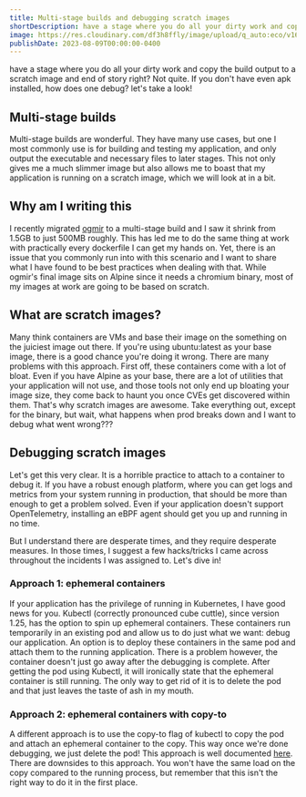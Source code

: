 ```yaml
---
title: Multi-stage builds and debugging scratch images
shortDescription: have a stage where you do all your dirty work and copy the build output to a scratch image and end of story right? Not quite. If you don't have even apk installed, how does one debug? let's take a look!
image: https://res.cloudinary.com/df3h8ffly/image/upload/q_auto:eco/v1691626593/blog_assets/frbackground_texture_metal_scratches-image-kybe8i5q.jpg_qxg2ep.webp
publishDate: 2023-08-09T00:00:00-0400
---
```


have a stage where you do all your dirty work and copy the build output to a
scratch image and end of story right? Not quite. If you don't have even apk
installed, how does one debug? let's take a look!

## Multi-stage builds

Multi-stage builds are wonderful. They have many use cases, but one I most
commonly use is for building and testing my application, and only output the
executable and necessary files to later stages. This not only gives me a much
slimmer image but also allows me to boast that my application is running on a
scratch image, which we will look at in a bit.

## Why am I writing this

I recently migrated [ogmir](https://github.com/amir002001/ogmir) to a
multi-stage build and I saw it shrink from 1.5GB to just 500MB roughly. This has
led me to do the same thing at work with practically every dockerfile I can get
my hands on. Yet, there is an issue that you commonly run into with this
scenario and I want to share what I have found to be best practices when dealing
with that. While ogmir's final image sits on Alpine since it needs a chromium
binary, most of my images at work are going to be based on scratch.

## What are scratch images?

Many think containers are VMs and base their image on the something on the
juiciest image out there. If you're using ubuntu:latest as your base image,
there is a good chance you're doing it wrong. There are many problems with this
approach. First off, these containers come with a lot of bloat. Even if you have
Alpine as your base, there are a lot of utilities that your application will not
use, and those tools not only end up bloating your image size, they come back to
haunt you once CVEs get discovered within them. That's why scratch images are
awesome. Take everything out, except for the binary, but wait, what happens when
prod breaks down and I want to debug what went wrong???

## Debugging scratch images

Let's get this very clear. It is a horrible practice to attach to a container to
debug it. If you have a robust enough platform, where you can get logs and
metrics from your system running in production, that should be more than enough
to get a problem solved. Even if your application doesn't support OpenTelemetry,
installing an eBPF agent should get you up and running in no time.

But I understand there are desperate times, and they require desperate measures.
In those times, I suggest a few hacks/tricks I came across throughout the
incidents I was assigned to. Let's dive in!

### Approach 1: ephemeral containers

If your application has the privilege of running in Kubernetes, I have good news
for you. Kubectl (correctly pronounced cube cuttle), since version 1.25, has the
option to spin up ephemeral containers. These containers run temporarily in an
existing pod and allow us to do just what we want: debug our application. An
option is to deploy these containers in the same pod and attach them to the
running application. There is a problem however, the container doesn't just go
away after the debugging is complete. After getting the pod using Kubectl, it
will ironically state that the ephemeral container is still running. The only
way to get rid of it is to delete the pod and that just leaves the taste of ash
in my mouth.

### Approach 2: ephemeral containers with copy-to

A different approach is to use the copy-to flag of kubectl to copy the pod and
attach an ephemeral container to the copy. This way once we're done debugging,
we just delete the pod! This approach is well documented
[here](https://kubernetes.io/docs/tasks/debug/debug-application/debug-running-pod/).
There are downsides to this approach. You won't have the same load on the copy
compared to the running process, but remember that this isn't the right way to
do it in the first place.
